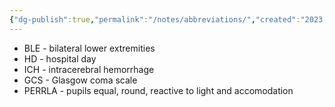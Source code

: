 ```yaml
---
{"dg-publish":true,"permalink":"/notes/abbreviations/","created":"2023-05-12T22:05:52.000-05:00","updated":"2023-05-17T16:39:51.986-05:00"}
---
```



- BLE - bilateral lower extremities
- HD - hospital day
- ICH - intracerebral hemorrhage
- GCS - Glasgow coma scale
- PERRLA - pupils equal, round, reactive to light and accomodation